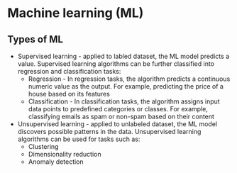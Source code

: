 # Machine learning (ML)

## Types of ML

- Supervised learning - applied to labled dataset, the ML model predicts a value. Supervised learning algorithms can be further classified into regression and classification tasks:
  - Regression - In regression tasks, the algorithm predicts a continuous numeric value as the output. For example, predicting the price of a house based on its features
  - Classification - In classification tasks, the algorithm assigns input data points to predefined categories or classes. For example, classifying emails as spam or non-spam based on their content
- Unsupervised learning - applied to unlabeled dataset, the ML model discovers possible patterns in the data. Unsupervised learning algorithms can be used for tasks such as:
  - Clustering
  - Dimensionality reduction
  - Anomaly detection
